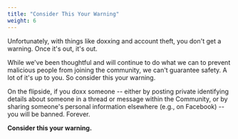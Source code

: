 ```yaml
---
title: "Consider This Your Warning"
weight: 6
---
```


Unfortunately, with things like doxxing and account theft, you don't get a warning. Once it's out, it's out.

While we've been thoughtful and will continue to do what we can to prevent malicious people from joining the community, we can't guarantee safety. A lot of it's up to you. So consider this your warning.

On the flipside, if you doxx someone -- either by posting private identifying details about someone in a thread or message within the Community, or by sharing someone's personal information elsewhere (e.g., on Facebook) -- you will be banned. Forever.

**Consider this your warning.**
